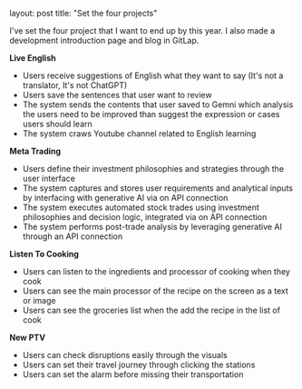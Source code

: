 layout: post title: "Set the four projects"

I've set the four project that I want to end up by this year.
I also made a development introduction page and blog in GitLap.

**Live English**
 - Users receive suggestions of English what they want to say (It's not a translator, It's not ChatGPT)
 - Users save the sentences that user want to review
 - The system sends the contents that user saved to Gemni which analysis the users need to be improved than suggest the expression or cases users should learn
 - The system craws Youtube channel related to English learning


**Meta Trading**
 - Users define their investment philosophies and strategies through the user interface
 - The system captures and stores user requirements and analytical inputs by interfacing with generative AI via on API connection
 - The system executes automated stock trades using investment philosophies and decision logic, integrated via on API connection
 - The system performs post-trade analysis by leveraging generative AI through an API connection


**Listen To Cooking**
 - Users can listen to the ingredients and processor of cooking when they cook
 - Users can see the main processor of the recipe on the screen as a text or image
 - Users can see the groceries list when the add the recipe in the list of cook

 
**New PTV**
 - Users can check disruptions easily through the visuals
 - Users can set their travel journey through clicking the stations
 - Users can set the alarm before missing their transportation
